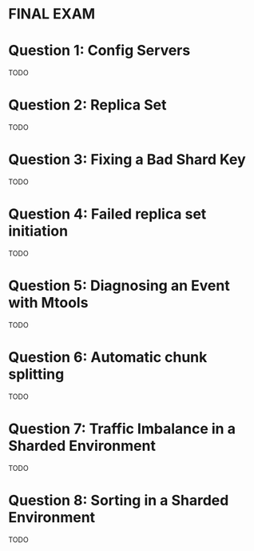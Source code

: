 # FINAL EXAM

# Question 1: Config Servers 
TODO
# Question 2: Replica Set
TODO
# Question 3: Fixing a Bad Shard Key
TODO
# Question 4: Failed replica set initiation
TODO
# Question 5: Diagnosing an Event with Mtools
TODO
# Question 6: Automatic chunk splitting
TODO
# Question 7: Traffic Imbalance in a Sharded Environment
TODO
# Question 8: Sorting in a Sharded Environment
TODO
